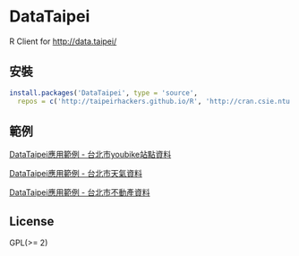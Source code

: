 # DataTaipei
R Client for http://data.taipei/

## 安裝

```r
install.packages('DataTaipei', type = 'source',
  repos = c('http://taipeirhackers.github.io/R', 'http://cran.csie.ntu.edu.tw'))
```

## 範例

[DataTaipei應用範例 - 台北市youbike站點資料](http://taipeirhackers.github.io/DataTaipei/youbike.html)

[DataTaipei應用範例 - 台北市天氣資料](http://taipeirhackers.github.io/DataTaipei/weather.html)

[DataTaipei應用範例 - 台北市不動產資料](http://taipeirhackers.github.io/DataTaipei/estate.html)

## License

GPL(>= 2)
